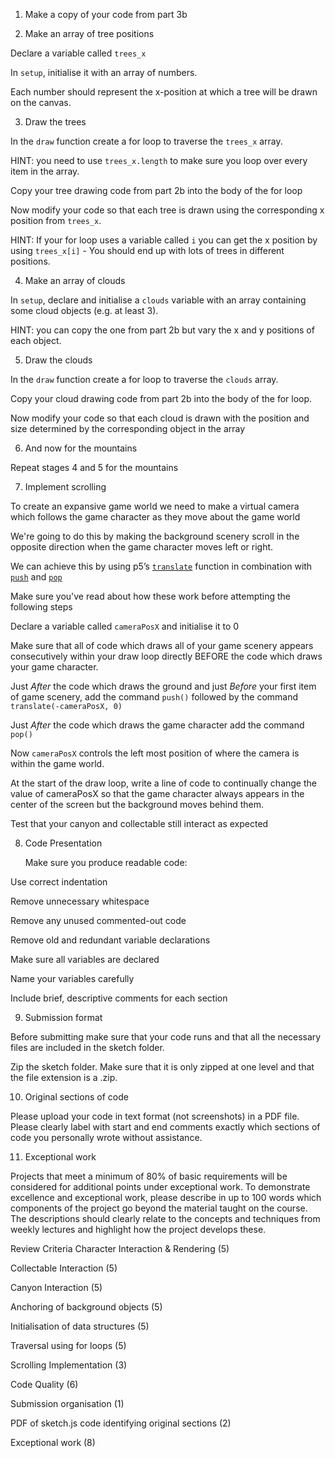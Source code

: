 1. Make a copy of your code from part 3b

2. Make an array of tree positions

Declare a variable called `trees_x`    

In `setup`, initialise it with an array of numbers.    

Each number should represent the x-position at which a tree will be drawn on the canvas.

3. Draw the trees    

 In the `draw` function create a for loop to traverse the `trees_x` array.        

HINT: you need to use `trees_x.length` to make sure you loop over every item        in the array.    

Copy your tree drawing code from part 2b into the body of the for loop    

Now modify your code so that each tree is drawn using the corresponding x position    from `trees_x`.         

HINT: If your for loop uses a variable called `i` you can get the x position by using `trees_x[i]`    - You should end up with lots of trees in different positions.

4. Make an array of clouds

 In `setup`, declare and initialise a `clouds` variable with an array containing some cloud objects (e.g. at least 3).         

HINT: you can copy the one from part 2b but vary the x and y positions of each object.

5. Draw the clouds

  In the `draw` function create a for loop to traverse the `clouds` array. 

Copy your cloud drawing code from part 2b into the body of the for loop.    

Now modify your code so that each cloud is drawn with the position and size determined by the corresponding object in the array

6. And now for the mountains

Repeat stages 4 and 5 for the mountains

7. Implement scrolling

To create an expansive game world we need to make a virtual camera which follows the game character as they move about the game world    

We're going to do this by making the background scenery scroll in the opposite direction when the game character moves left or right.    

We can achieve this by using p5’s [`translate`](https://p5js.org/reference/#/p5/translate) function in combination    with [`push`](https://p5js.org/reference/#/p5/push) and [`pop`](https://p5js.org/reference/#/p5/pop)    

Make sure you've read about how these work before attempting the following steps

 Declare a variable called `cameraPosX` and initialise it to 0    

Make sure that all of code which draws all of your game scenery appears consecutively within your draw loop directly BEFORE the code which draws your game character.    

Just *After* the code which draws the ground and just *Before* your first item of game scenery, add the command `push()` followed by the command `translate(-cameraPosX, 0)`

Just *After* the code which draws the game character add the command  `pop()`    

Now `cameraPosX` controls the left most position of where the camera is within the game world.     

At the start of the draw loop, write a line of code to continually change the value of cameraPosX so that the game character always appears in the center of the screen but the background moves behind them.   

Test that your canyon and collectable still interact as expected

8. Code Presentation

    Make sure you produce readable code:        

Use correct indentation        

Remove unnecessary whitespace         

Remove any unused commented-out code        

Remove old and redundant variable declarations        

Make sure all variables are declared        

Name your variables carefully        

Include brief, descriptive comments for each section 

9. Submission format

Before submitting make sure that your code runs and that all the necessary files are included in the sketch folder.    

Zip the sketch folder. Make sure that it is only zipped at one level and that the file extension is a .zip.

10. Original sections of code

Please upload your code in text format (not screenshots) in a PDF file. Please clearly label with start and end comments exactly which sections of code you personally wrote without assistance.

11. Exceptional work    

Projects that meet a minimum of 80% of basic requirements will be considered for additional points under exceptional work. To demonstrate excellence and exceptional work, please describe in up to 100 words which components of the project go beyond the material taught on the course. The descriptions should clearly relate to the concepts and techniques from weekly lectures and highlight how the project develops these.


Review Criteria
Character Interaction & Rendering (5)

Collectable Interaction (5)

Canyon Interaction (5)

Anchoring of background objects (5)

Initialisation of data structures (5)

Traversal using for loops (5)

Scrolling Implementation (3)

Code Quality (6)

Submission organisation (1)

PDF of sketch.js code identifying original sections (2)

Exceptional work (8) 